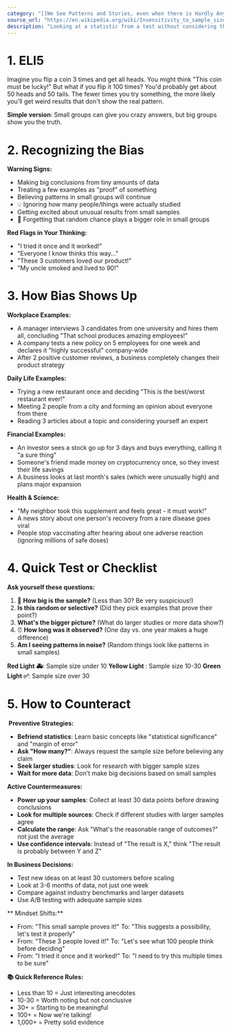 ```yaml
---
category: "[[We See Patterns and Stories, even when there is Hardly Any Data]]"
source_url: "https://en.wikipedia.org/wiki/Insensitivity_to_sample_size"
description: "Looking at a statistic from a test without considering the test size. In fact variation is greater in smaller test sizes."
---
```


# 1. ELI5

Imagine you flip a coin 3 times and get all heads. You might think "This coin must be lucky!" But what if you flip it 100 times? You'd probably get about 50 heads and 50 tails. The fewer times you try something, the more likely you'll get weird results that don't show the real pattern.

**Simple version**: Small groups can give you crazy answers, but big groups show you the truth.

# 2. Recognizing the Bias

**Warning Signs:**
- Making big conclusions from tiny amounts of data
- Treating a few examples as "proof" of something
- Believing patterns in small groups will continue
- 💡 Ignoring how many people/things were actually studied
- Getting excited about unusual results from small samples
- 🤔 Forgetting that random chance plays a bigger role in small groups

**Red Flags in Your Thinking:**
- "I tried it once and it worked!"
- "Everyone I know thinks this way..."
- "These 3 customers loved our product!"
- "My uncle smoked and lived to 90!"

# 3. How Bias Shows Up

**Workplace Examples:**
- A manager interviews 3 candidates from one university and hires them all, concluding "That school produces amazing employees!"
- A company tests a new policy on 5 employees for one week and declares it "highly successful" company-wide
- After 2 positive customer reviews, a business completely changes their product strategy

**Daily Life Examples:**
- Trying a new restaurant once and deciding "This is the best/worst restaurant ever!"
- Meeting 2 people from a city and forming an opinion about everyone from there
- Reading 3 articles about a topic and considering yourself an expert

**Financial Examples:**
- An investor sees a stock go up for 3 days and buys everything, calling it "a sure thing"
- Someone's friend made money on cryptocurrency once, so they invest their life savings
- A business looks at last month's sales (which were unusually high) and plans major expansion

**Health & Science:**
- "My neighbor took this supplement and feels great - it must work!"
- A news story about one person's recovery from a rare disease goes viral
- People stop vaccinating after hearing about one adverse reaction (ignoring millions of safe doses)

# 4. Quick Test or Checklist

**Ask yourself these questions:**
1. 🤔 **How big is the sample?** (Less than 30? Be very suspicious!)
2. **Is this random or selective?** (Did they pick examples that prove their point?)
3. **What's the bigger picture?** (What do larger studies or more data show?)
4. ⏰ **How long was it observed?** (One day vs. one year makes a huge difference)
5. **Am I seeing patterns in noise?** (Random things look like patterns in small samples)

**Red Light 🚑**: Sample size under 10
**Yellow Light ️**: Sample size 10-30
**Green Light ✅**: Sample size over 30

# 5. How to Counteract

**️ Preventive Strategies:**
- **Befriend statistics**: Learn basic concepts like "statistical significance" and "margin of error"
- **Ask "How many?"**: Always request the sample size before believing any claim
- **Seek larger studies**: Look for research with bigger sample sizes
- **Wait for more data**: Don't make big decisions based on small samples

**Active Countermeasures:**
- **Power up your samples**: Collect at least 30 data points before drawing conclusions
- **Look for multiple sources**: Check if different studies with larger samples agree
- **Calculate the range**: Ask "What's the reasonable range of outcomes?" not just the average
- **Use confidence intervals**: Instead of "The result is X," think "The result is probably between Y and Z"

**In Business Decisions:**
- Test new ideas on at least 30 customers before scaling
- Look at 3-6 months of data, not just one week
- Compare against industry benchmarks and larger datasets
- Use A/B testing with adequate sample sizes

** Mindset Shifts:**
- From: "This small sample proves it!"
  To: "This suggests a possibility, let's test it properly"
- From: "These 3 people loved it!"
  To: "Let's see what 100 people think before deciding"
- From: "I tried it once and it worked!"
  To: "I need to try this multiple times to be sure"

**📚 Quick Reference Rules:**
- Less than 10 = Just interesting anecdotes
- 10-30 = Worth noting but not conclusive
- 30+ = Starting to be meaningful
- 100+ = Now we're talking!
- 1,000+ = Pretty solid evidence

